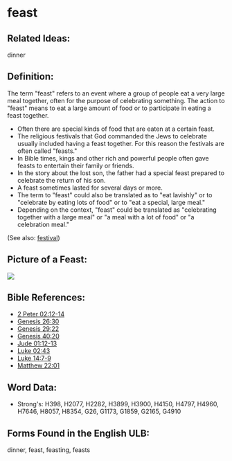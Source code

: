# feast

## Related Ideas:

dinner

## Definition:

The term "feast" refers to an event where a group of people eat a very large meal together, often for the purpose of celebrating something. The action to "feast" means to eat a large amount of food or to participate in eating a feast together.

* Often there are special kinds of food that are eaten at a certain feast.
* The religious festivals that God commanded the Jews to celebrate usually included having a feast together. For this reason the festivals are often called "feasts."
* In Bible times, kings and other rich and powerful people often gave feasts to entertain their family or friends.
* In the story about the lost son, the father had a special feast prepared to celebrate the return of his son.
* A feast sometimes lasted for several days or more.
* The term to "feast" could also be translated as to "eat lavishly" or to "celebrate by eating lots of food" or to "eat a special, large meal."
* Depending on the context, "feast" could be translated as "celebrating together with a large meal" or "a meal with a lot of food" or "a celebration meal."

(See also: [festival](../other/festival.md))

## Picture of a Feast:

<a href="https://content.bibletranslationtools.org/WycliffeAssociates/en_tw/raw/branch/master/PNGs/f/Feast.png"><img src="https://content.bibletranslationtools.org/WycliffeAssociates/en_tw/raw/branch/master/PNGs/f/Feast.png" ></a>

## Bible References:

* [2 Peter 02:12-14](rc://en/tn/help/2pe/02/12)
* [Genesis 26:30](rc://en/tn/help/gen/26/30)
* [Genesis 29:22](rc://en/tn/help/gen/29/22)
* [Genesis 40:20](rc://en/tn/help/gen/40/20)
* [Jude 01:12-13](rc://en/tn/help/jud/01/12)
* [Luke 02:43](rc://en/tn/help/luk/02/43)
* [Luke 14:7-9](rc://en/tn/help/luk/14/07)
* [Matthew 22:01](rc://en/tn/help/mat/22/01)

## Word Data:

* Strong's: H398, H2077, H2282, H3899, H3900, H4150, H4797, H4960, H7646, H8057, H8354, G26, G1173, G1859, G2165, G4910

## Forms Found in the English ULB:

dinner, feast, feasting, feasts
